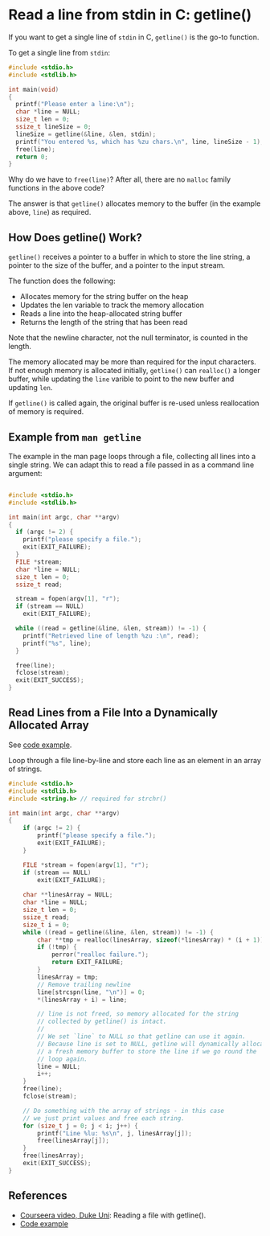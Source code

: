 Read a line from stdin in C: getline()
======================================
If you want to get a single line of `stdin` in C, `getline()` is the go-to function.

To get a single line from `stdin`:

```c
#include <stdio.h>
#include <stdlib.h>

int main(void)
{
  printf("Please enter a line:\n");
  char *line = NULL;
  size_t len = 0;
  ssize_t lineSize = 0;
  lineSize = getline(&line, &len, stdin);
  printf("You entered %s, which has %zu chars.\n", line, lineSize - 1);
  free(line);
  return 0;
}
```
Why do we have to `free(line)`? After all, there are no `malloc` family functions in the above code?

The answer is that `getline()` allocates memory to the buffer (in the example above, `line`) as required.

How Does getline() Work?
------------------------
`getline()` receives a pointer to a buffer in which to store the line string, a pointer to the size of the buffer, and a pointer to the input stream.

The function does the following:

* Allocates memory for the string buffer on the heap
* Updates the len variable to track the memory allocation
* Reads a line into the heap-allocated string buffer
* Returns the length of the string that has been read

Note that the newline character, not the null terminator, is counted in the length.

The memory allocated may be more than required for the input characters. If not enough memory is allocated initially, `getline()` can `realloc()` a longer buffer, while updating the `line` varible to point to the new buffer and updating `len`.

If `getline()` is called again, the original buffer is re-used unless reallocation of memory is required.

Example from `man getline`
-------------------------
The example in the man page loops through a file, collecting all lines into a single string. We can adapt this to read a file passed in as a command line argument:

```c 

#include <stdio.h>
#include <stdlib.h>

int main(int argc, char **argv)
{
  if (argc != 2) {
    printf("please specify a file.");
    exit(EXIT_FAILURE);
  }
  FILE *stream;
  char *line = NULL;
  size_t len = 0;
  ssize_t read;

  stream = fopen(argv[1], "r");
  if (stream == NULL)
    exit(EXIT_FAILURE);

  while ((read = getline(&line, &len, stream)) != -1) {
    printf("Retrieved line of length %zu :\n", read);
    printf("%s", line);
  }

  free(line);
  fclose(stream);
  exit(EXIT_SUCCESS);
}

```
Read Lines from a File Into a Dynamically Allocated Array
---------------------------------------------------------
See [code example][3].

Loop through a file line-by-line and store each line as an element in an array of strings.

```c
#include <stdio.h>
#include <stdlib.h>
#include <string.h> // required for strchr()

int main(int argc, char **argv)
{
	if (argc != 2) {
		printf("please specify a file.");
		exit(EXIT_FAILURE);
	}

	FILE *stream = fopen(argv[1], "r");
	if (stream == NULL)
		exit(EXIT_FAILURE);
	
	char **linesArray = NULL;
	char *line = NULL;
	size_t len = 0;
	ssize_t read;
	size_t i = 0;
	while ((read = getline(&line, &len, stream)) != -1) {
		char **tmp = realloc(linesArray, sizeof(*linesArray) * (i + 1));
		if (!tmp) {
			perror("realloc failure.");
			return EXIT_FAILURE;
		}
		linesArray = tmp;
		// Remove trailing newline
		line[strcspn(line, "\n")] = 0;
		*(linesArray + i) = line;

		// line is not freed, so memory allocated for the string
		// collected by getline() is intact.
		//
		// We set `line` to NULL so that getline can use it again.
		// Because line is set to NULL, getline will dynamically allocate
		// a fresh memory buffer to store the line if we go round the
		// loop again.
		line = NULL;
		i++;
	}
	free(line);
	fclose(stream);

	// Do something with the array of strings - in this case
	// we just print values and free each string.	
	for (size_t j = 0; j < i; j++) {
		printf("Line %lu: %s\n", j, linesArray[j]);
		free(linesArray[j]);
	}
	free(linesArray);
	exit(EXIT_SUCCESS);
}
```


References
----------
* [Courseera video, Duke Uni][1]: Reading a file with getline().
* [Code example][2]

[1]: https://www.coursera.org/lecture/interacting-system-managing-memory/reading-a-file-with-getline-Wk8aB
[2]: code
[3]: code/lines-array.c
